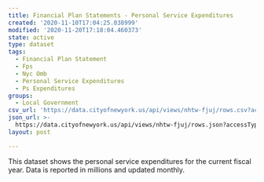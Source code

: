 ```yaml
---
title: Financial Plan Statements - Personal Service Expenditures
created: '2020-11-10T17:04:25.038999'
modified: '2020-11-20T17:18:04.460373'
state: active
type: dataset
tags:
  - Financial Plan Statement
  - Fps
  - Nyc Omb
  - Personal Service Expenditures
  - Ps Expenditures
groups:
  - Local Government
csv_url: 'https://data.cityofnewyork.us/api/views/nhtw-fjuj/rows.csv?accessType=DOWNLOAD'
json_url: >-
  https://data.cityofnewyork.us/api/views/nhtw-fjuj/rows.json?accessType=DOWNLOAD
layout: post

---
```

This dataset shows the personal service expenditures for the current fiscal year. Data is reported in millions and updated monthly.
